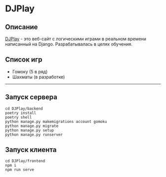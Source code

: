 # DJPlay

## Описание
[DJPlay](http://13.58.137.214/) - это веб-сайт с логическими играми в реальном времени написанный на Django. Разрабатывалась в целях обучения.
## Список игр
* Гомоку (5 в ряд)
* Шахматы (в разработке)

___

## Запуск сервера
    cd DJPlay/backend
    poetry install
    poetry shell
    python manage.py makemigrations account gomoku
    python manage.py migrate
    python manage.py setup
    python manage.py runserver


## Запуск клиента
    cd DJPlay/frontend
    npm i
    npm run serve